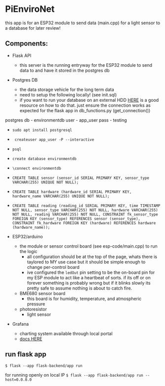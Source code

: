 # PiEnviroNet
this app is for an ESP32 module to send data (main.cpp) for a light sensor to a database for later review!

## Components:
- Flask API
    - this server is the running entryway for the ESP32 module to send data to and have it stored in the postgres db

- Postgres DB
    - the data storage vehicle for the long term data
    - need to setup the following locally! (see init.sql)
    - if you want to run your database on an external HDD [HERE](https://dba.stackexchange.com/questions/283845/postgresql-on-external-hd) is a good resource on how to do that. just ensure the connection works as expected for the flask app in db_functions.py (get_connection())

postgres db - environmentdb
user - app_user
pass - testing

- `sudo apt install postgresql`

- ` createuser app_user -P --interactive`

- `psql`

- `create database environmentdb`

- `\connect environmentdb`

- `CREATE TABLE sensor (sensor_id SERIAL PRIMARY KEY, sensor_type VARCHAR(255) UNIQUE NOT NULL);`

- `CREATE TABLE hardware (hardware_id SERIAL PRIMARY KEY, hardware_name VARCHAR(255) UNIQUE NOT NULL);`

- `CREATE TABLE reading (reading_id SERIAL PRIMARY KEY, time TIMESTAMP NOT NULL, sensor_type VARCHAR(255) NOT NULL, hardware VARCHAR(255) NOT NULL, reading VARCHAR(255) NOT NULL, CONSTRAINT fk_sensor_type FOREIGN KEY (sensor_type) REFERENCES sensor (sensor_type), CONSTRAINT fk_hardware FOREIGN KEY (hardware) REFERENCES hardware (hardware_name));`

- ESP32/arduino
    - the module or sensor control board (see esp-code/main.cpp) to run the logic
        - all configuration should be at the top of the page, whats there is taylored to MY use case but it should be simple enough to change per-control board
        - ive configured the `ledOut` pin setting to be the on-board pin for my ESP module to act like a heartbeat of sorts. if its off or on forever something is probably wrong but if it blinks slowly its pretty safe to assume nothing is about to catch fire.
    - BME680 sensor board
        - this board is for humidity, temperature, and atmospheric pressure
    - photoresistor
        - light sensor
- Grafana
    - charting system available through local portal 
    - [docs HERE](https://raspberrytips.com/install-grafana-raspberry-pi/)



## run flask app
`$ flask --app flask-backend/app run`

for running openly on local IP
`$ flask --app flask-backend/app run --host=0.0.0.0`

